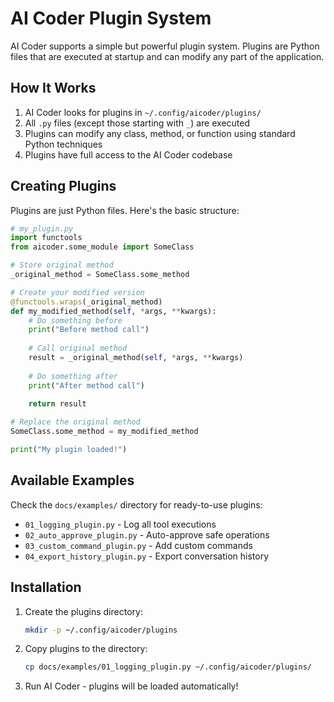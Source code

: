 # AI Coder Plugin System

AI Coder supports a simple but powerful plugin system. Plugins are Python files that are executed at startup and can modify any part of the application.

## How It Works

1. AI Coder looks for plugins in `~/.config/aicoder/plugins/`
2. All `.py` files (except those starting with `_`) are executed
3. Plugins can modify any class, method, or function using standard Python techniques
4. Plugins have full access to the AI Coder codebase

## Creating Plugins

Plugins are just Python files. Here's the basic structure:

```python
# my_plugin.py
import functools
from aicoder.some_module import SomeClass

# Store original method
_original_method = SomeClass.some_method

# Create your modified version
@functools.wraps(_original_method)
def my_modified_method(self, *args, **kwargs):
    # Do something before
    print("Before method call")
    
    # Call original method
    result = _original_method(self, *args, **kwargs)
    
    # Do something after
    print("After method call")
    
    return result

# Replace the original method
SomeClass.some_method = my_modified_method

print("My plugin loaded!")
```

## Available Examples

Check the `docs/examples/` directory for ready-to-use plugins:

- `01_logging_plugin.py` - Log all tool executions
- `02_auto_approve_plugin.py` - Auto-approve safe operations
- `03_custom_command_plugin.py` - Add custom commands
- `04_export_history_plugin.py` - Export conversation history

## Installation

1. Create the plugins directory:
   ```bash
   mkdir -p ~/.config/aicoder/plugins
   ```

2. Copy plugins to the directory:
   ```bash
   cp docs/examples/01_logging_plugin.py ~/.config/aicoder/plugins/
   ```

3. Run AI Coder - plugins will be loaded automatically!